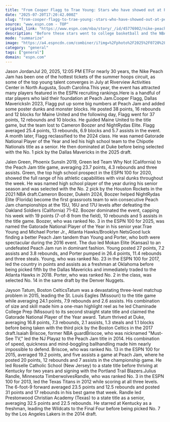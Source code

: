 ```yaml
---
title: "From Cooper Flagg to Trae Young: Stars who have showed out at Peach Jam"
date: "2025-07-20T17:20:42.000Z"
slug: "from-cooper-flagg-to-trae-young:-stars-who-have-showed-out-at-peach-jam"
source: "www.espn.com - TOP"
original_link: "https://www.espn.com/nba/story/_/id/45776902/nike-peach-jam-stars-left-mark-cooper-flagg-trae-young-jayson-tatum-cameron-boozer"
description: "Before these stars went to college basketball and the NBA, they showed their stuff at the Nike Peach Jam."
mode: "summarize"
image: "https://a4.espncdn.com/combiner/i?img=%2Fphoto%2F2025%2F0720%2Fr1521340_1296x729_16%2D9.jpg"
category: "general"
tags: ["general"]
domain: "espn.com"
---
```

<p>Jason JordanJul 20, 2025, 12:05 PM ETFor nearly 30 years, the Nike Peach Jam has been one of the hottest tickets of the summer hoops circuit, as some of the top young talent converges in July at Riverview Activities Center in North Augusta, South Carolina.This year, the event has attracted many players featured in the ESPN recruiting rankings.Here is a handful of star players who laid their foundation at Peach Jam.Cooper Flagg, Dallas MavericksIn 2023, Flagg put up some big numbers at Peach Jam and added some poster dunks and monster blocks. He posted 38 points, 16 rebounds and 12 blocks for Maine United and the following day, Flagg went for 37 points, 12 rebounds and 10 blocks. He guided Maine United to the title game, but the team lost to Cameron Boozer and NightRydas Elite. Flagg averaged 25.4 points, 13 rebounds, 6.9 blocks and 5.7 assists in the event. A month later, Flagg reclassified to the 2024 class. He was named Gatorade National Player of the Year and led his high school team to the Chipotle Nationals title as a senior. He then dominated at Duke before being selected with the No. 1 pick by the Dallas Mavericks in the 2025 draft.</p>

<p>Jalen Green, Phoenix SunsIn 2019, Green led Team Why Not (California) to the Peach Jam title game, averaging 23.7 points, 4.3 rebounds and three assists. Green, the top high school prospect in the ESPN 100 for 2020, showed the full range of his athletic capabilities with viral dunks throughout the week. He was named high school player of the year during his senior season and was selected with the No. 2 pick by the Houston Rockets in the 2021 NBA draft.Cameron Boozer, DukeIn 2024, Boozer helped NightRydas Elite (Florida) become the first grassroots team to win consecutive Peach Jam championships at the 15U, 16U and 17U levels after defeating the Oakland Soldiers (California) 71-62. Boozer dominated the event, capping his week with 19 points (7-of-8 from the field), 10 rebounds and 5 assists in the title game. Boozer, who was ranked No. 3 in the ESPN 100 for 2025, was named the Gatorade National Player of the Year in his senior year.Trae Young and Michael Porter Jr., Atlanta Hawks/Brooklyn NetsGood luck finding a better Peach Jam tandem than Young and Porter, who both were spectacular during the 2016 event. The duo led Mokan Elite (Kansas) to an undefeated Peach Jam run in dominant fashion. Young posted 27 points, 7.2 assists and 3.8 rebounds, and Porter pumped in 26.4 points, 11.4 rebounds and three steals. Young, who was ranked No. 23 in the ESPN 100 for 2017, led the country in points and assists as a freshman at Oklahoma before being picked fifth by the Dallas Mavericks and immediately traded to the Atlanta Hawks in 2018. Porter, who was ranked No. 2 in the class, was selected No. 14 in the same draft by the Denver Nuggets.</p>

<p>Jayson Tatum, Boston CelticsTatum was a devastating three-level matchup problem in 2015, leading the St. Louis Eagles (Missouri) to the title game while averaging 24.1 points, 7.9 rebounds and 2.6 assists. His combination of size and skill made him a one-man highlight reel as he led Chaminade College Prep (Missouri) to its second straight state title and claimed the Gatorade National Player of the Year award. Tatum thrived at Duke, averaging 16.8 points, 7.3 rebounds, 2.1 assists, 1.3 steals and 1.1 blocks before being taken with the third pick by the Boston Celtics in the 2017 draft.Isaiah Briscoe, former NBA guardBriscoe, who was nicknamed "Must-See TV," led the NJ Playaz to the Peach Jam title in 2014. His combination of speed, quickness and mind-boggling ballhandling made him nearly impossible to defend. Briscoe, who was ranked No. 13 in the ESPN 100 for 2015, averaged 19.2 points, and five assists a game at Peach Jam, where he posted 20 points, 12 rebounds and 7 assists in the championship game. He led Roselle Catholic School (New Jersey) to a state title before thriving at Kentucky for two years and signing with the Portland Trail Blazers.Julius Randle, Minnesota TimberwolvesRandle, who was ranked No. 3 in the ESPN 100 for 2013, led the Texas Titans in 2012 while scoring at all three levels. The 6-foot-9 forward averaged 23.5 points and 12.5 rebounds and posted 31 points and 17 rebounds in his best game that week. Randle led Prestonwood Christian Academy (Texas) to a state title as a senior, averaging 32.5 points and 22.5 rebounds. He starred at Kentucky as a freshman, leading the Wildcats to the Final Four before being picked No. 7 by the Los Angeles Lakers in the 2014 draft.</p>
